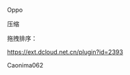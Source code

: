 Oppo


压缩 [](https://juejin.cn/post/7044719449252823077?searchId=20250303030838A8DD69DD7338B929739A)







拖拽排序：

https://ext.dcloud.net.cn/plugin?id=2393



[](https://lbs.amap.com/tools/picker)
[](https://juejin.cn/post/7204601386608672828?searchId=20250303060717EB63CB3B1A91F61DC287)
[](https://blog.csdn.net/qq_73720914/article/details/140325187)

[](https://ext.dcloud.net.cn/plugin?id=19430)

Caonima062